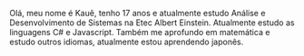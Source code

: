 Olá, meu nome é Kauê, tenho 17 anos e atualmente estudo Análise e Desenvolvimento de Sistemas na Etec Albert Einstein.
Atualmente estudo as linguagens C# e Javascript.
Também me aprofundo em matemática e estudo outros idiomas, atualmente estou aprendendo japonês.
